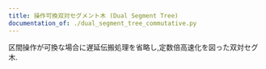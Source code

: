 ```yaml
---
title: 操作可換双対セグメント木 (Dual Segment Tree)
documentation_of: ./dual_segment_tree_commutative.py
---
```


区間操作が可換な場合に遅延伝搬処理を省略し,定数倍高速化を図った双対セグ木.
